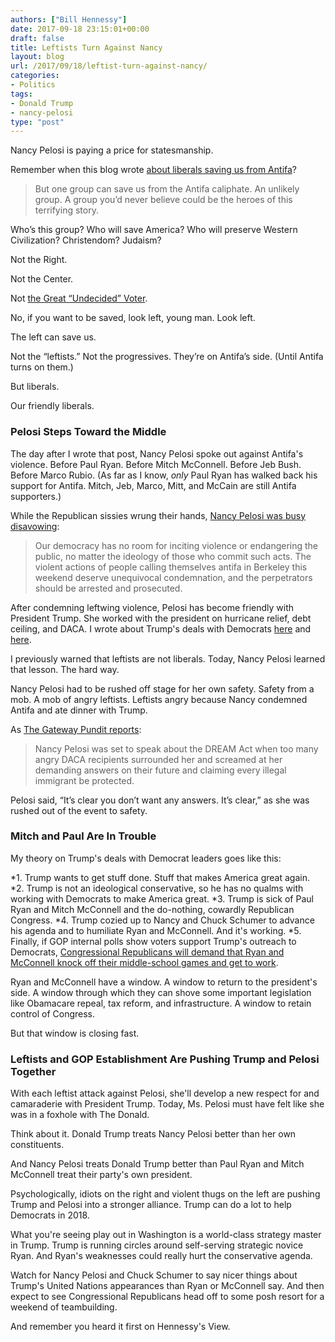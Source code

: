 ```yaml
---
authors: ["Bill Hennessy"]
date: 2017-09-18 23:15:01+00:00
draft: false
title: Leftists Turn Against Nancy
layout: blog
url: /2017/09/18/leftist-turn-against-nancy/
categories:
- Politics
tags:
- Donald Trump
- nancy-pelosi
type: "post"
---
```


Nancy Pelosi is paying a price for statesmanship.

Remember when this blog wrote [about liberals saving us from Antifa](https://hennessysview.com/2017/08/31/who-can-stop-the-antifa-caliphate/)?



> But one group can save us from the Antifa caliphate. An unlikely group. A group you’d never believe could be the heroes of this terrifying story.

Who’s this group? Who will save America? Who will preserve Western Civilization? Christendom? Judaism?

Not the Right.

Not the Center.

Not [the Great “Undecided” Voter](https://hennessysview.com/2005/02/17/beware-the-man-in-the-middle-recycled/).

No, if you want to be saved, look left, young man. Look left.

The left can save us.

Not the “leftists.” Not the progressives. They’re on Antifa’s side. (Until Antifa turns on them.)

But liberals.

Our friendly liberals.





### Pelosi Steps Toward the Middle



The day after I wrote that post, Nancy Pelosi spoke out against Antifa's violence. Before Paul Ryan. Before Mitch McConnell. Before Jeb Bush. Before Marco Rubio. (As far as I know, _only_ Paul Ryan has walked back his support for Antifa. Mitch, Jeb, Marco, Mitt, and McCain are still Antifa supporters.)

While the Republican sissies wrung their hands, [Nancy Pelosi was busy disavowing](https://americanlookout.com/after-getting-pressure-from-conservatives-nancy-pelosi-finally-disavows-antifa-violence/):



> Our democracy has no room for inciting violence or endangering the public, no matter the ideology of those who commit such acts. The violent actions of people calling themselves antifa in Berkeley this weekend deserve unequivocal condemnation, and the perpetrators should be arrested and prosecuted.



After condemning leftwing violence, Pelosi has become friendly with President Trump. She worked with the president on hurricane relief, debt ceiling, and DACA. I wrote about Trump's deals with Democrats [here](https://hennessysview.com/2017/09/06/the-strategy-that-dare-not-speak-its-name/) and [here](https://hennessysview.com/2017/09/17/chuck-and-nancy-and-donald-and-mitch-and-paul/).

I previously warned that leftists are not liberals. Today, Nancy Pelosi learned that lesson. The hard way.

Nancy Pelosi had to be rushed off stage for her own safety. Safety from a mob. A mob of angry leftists. Leftists angry because Nancy condemned Antifa and ate dinner with Trump.

As [The Gateway Pundit reports](https://www.thegatewaypundit.com/2017/09/illegal-aliens-storm-pelosi-dream-act-presser-chanting-democrats-deport-video/):



> Nancy Pelosi was set to speak about the DREAM Act when too many angry DACA recipients surrounded her and screamed at her demanding answers on their future and claiming every illegal immigrant be protected.

Pelosi said, “It’s clear you don’t want any answers. It’s clear,” as she was rushed out of the event to safety.





### Mitch and Paul Are In Trouble



My theory on Trump's deals with Democrat leaders goes like this:




*1. Trump wants to get stuff done. Stuff that makes America great again.
*2. Trump is not an ideological conservative, so he has no qualms with working with Democrats to make America great.
*3. Trump is sick of Paul Ryan and Mitch McConnell and the do-nothing, cowardly Republican Congress.
*4. Trump cozied up to Nancy and Chuck Schumer to advance his agenda and to humiliate Ryan and McConnell. And it's working.
*5. Finally, if GOP internal polls show voters support Trump's outreach to Democrats, [Congressional Republicans will demand that Ryan and McConnell knock off their middle-school games and get to work](https://hennessysview.com/2017/09/17/chuck-and-nancy-and-donald-and-mitch-and-paul/).


Ryan and McConnell have a window. A window to return to the president's side. A window through which they can shove some important legislation like Obamacare repeal, tax reform, and infrastructure. A window to retain control of Congress.

But that window is closing fast.



### Leftists and GOP Establishment Are Pushing Trump and Pelosi Together



With each leftist attack against Pelosi, she'll develop a new respect for and camaraderie with President Trump. Today, Ms. Pelosi must have felt like she was in a foxhole with The Donald.

Think about it. Donald Trump treats Nancy Pelosi better than her own constituents.

And Nancy Pelosi treats Donald Trump better than Paul Ryan and Mitch McConnell treat their party's own president.

Psychologically, idiots on the right and violent thugs on the left are pushing Trump and Pelosi into a stronger alliance. Trump can do a lot to help Democrats in 2018.

What you're seeing play out in Washington is a world-class strategy master in Trump. Trump is running circles around self-serving strategic novice Ryan. And Ryan's weaknesses could really hurt the conservative agenda.

Watch for Nancy Pelosi and Chuck Schumer to say nicer things about Trump's United Nations appearances than Ryan or McConnell say. And then expect to see Congressional Republicans head off to some posh resort for a weekend of teambuilding.

And remember you heard it first on Hennessy's View.




